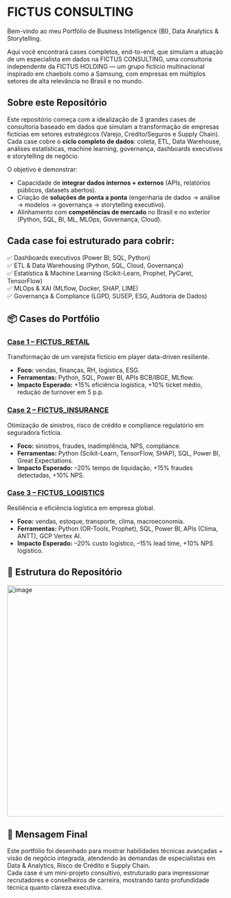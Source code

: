 # FICTUS CONSULTING

Bem-vindo ao meu Portfólio de Business Intelligence (BI), Data Analytics & Storytelling.

Aqui você encontrará cases completos, end-to-end, que simulam a atuação de um especialista em dados na FICTUS CONSULTING, uma consultoria independente da FICTUS HOLDING — um grupo fictício multinacional inspirado em chaebols como a Samsung, com empresas em múltiplos setores de alta relevância no Brasil e no mundo.

  
## Sobre este Repositório
Este repositório começa com a idealização de 3 grandes cases de consultoria baseado em dados que simulam a transformação de empresas fictícias em setores estratégicos (Varejo, Crédito/Seguros e Supply Chain).
Cada case cobre o **ciclo completo de dados**: coleta, ETL, Data Warehouse, análises estatísticas, machine learning, governança, dashboards executivos e storytelling de negócio.

O objetivo é demonstrar:
- Capacidade de **integrar dados internos + externos** (APIs, relatórios públicos, datasets abertos).
- Criação de **soluções de ponta a ponta** (engenharia de dados → análise → modelos → governança → storytelling executivo).
- Alinhamento com **competências de mercado** no Brasil e no exterior (Python, SQL, BI, ML, MLOps, Governança, Cloud).


## Cada case foi estruturado para cobrir:
✅ Dashboards executivos (Power BI, SQL, Python)  
✅ ETL & Data Warehousing (Python, SQL, Cloud, Governança)  
✅ Estatística & Machine Learning (Scikit-Learn, Prophet, PyCaret, TensorFlow)   
✅ MLOps & XAI (MLflow, Docker, SHAP, LIME)  
✅ Governança & Compliance (LGPD, SUSEP, ESG, Auditoria de Dados)


## 📦 Cases do Portfólio

### [Case 1 – FICTUS_RETAIL](./case-varejo/README.md)
Transformação de um varejista fictício em player data-driven resiliente.
- **Foco:** vendas, finanças, RH, logística, ESG.
- **Ferramentas:** Python, SQL, Power BI, APIs BCB/IBGE, MLflow.
- **Impacto Esperado:** +15% eficiência logística, +10% ticket médio, redução de turnover em 5 p.p.
  
### [Case 2 – FICTUS_INSURANCE](./case-seguros/README.md)
Otimização de sinistros, risco de crédito e compliance regulatório em seguradora fictícia.
- **Foco:** sinistros, fraudes, inadimplência, NPS, compliance.
- **Ferramentas:** Python (Scikit-Learn, TensorFlow, SHAP), SQL, Power BI, Great Expectations.
- **Impacto Esperado:** –20% tempo de liquidação, +15% fraudes detectadas, +10% NPS.
  
### [Case 3 – FICTUS_LOGISTICS](./case-supplychain/README.md)
Resiliência e eficiência logística em empresa global.
- **Foco:** vendas, estoque, transporte, clima, macroeconomia.
- **Ferramentas:** Python (OR-Tools, Prophet), SQL, Power BI, APIs (Clima, ANTT), GCP Vertex AI.
- **Impacto Esperado:** –20% custo logístico, –15% lead time, +10% NPS logístico.


## 📂 Estrutura do Repositório
<img width="1310" height="537" alt="image" src="https://github.com/user-attachments/assets/9a975eab-d8bb-46a8-a46b-f149cb699221" />


## 🚀 Mensagem Final
  
Este portfólio foi desenhado para mostrar habilidades técnicas avançadas + visão de negócio integrada, atendendo às demandas de especialistas em Data & Analytics, Risco de Crédito e Supply Chain.  
Cada case é um mini-projeto consultivo, estruturado para impressionar recrutadores e conselheiros de carreira, mostrando tanto profundidade técnica quanto clareza executiva.
